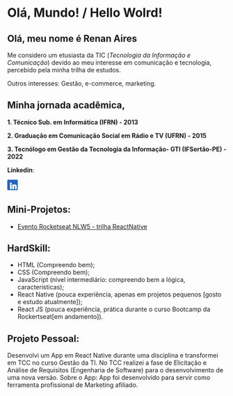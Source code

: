 
# Olá, Mundo! / Hello Wolrd!

## Olá, meu nome é Renan Aires
Me considero um etusiasta da TIC (_Tecnologia da Informação e Comunicação_) devido ao meu interesse em comunicação e tecnologia, percebido pela minha trilha de estudos.

Outros interesses: Gestão, e-commerce, marketing.

## Minha jornada acadêmica,
**1. Técnico Sub. em Informática (IFRN) - 2013**

**2. Graduação em Comunicação Social em Rádio e TV (UFRN) - 2015**

**3. Tecnólogo em Gestão da Tecnologia da Informação- GTI (IFSertão-PE) - 2022**
    
   
**Linkedin**:

[<img src='./assets/in.png' width='24px' />](https://www.linkedin.com/in/renan-aires-tic/ "Conecte-se") 


## Mini-Projetos:
* [Evento Rocketseat NLW5 - trilha ReactNative ](https://github.com/renanairestic/NLW-5-ReactNative/tree/main/plantmanager)


## HardSkill:
* HTML (Compreendo bem);
* CSS  (Compreendo bem);
* JavaScript (nível intermediário: compreendo bem a lógica, características);
* React Native (pouca experiência, apenas em projetos pequenos [gosto e estudo atualmente]);
* React JS (pouca experiência, prática durante o curso Bootcamp da Rockertseat[em andamento]).

## Projeto Pessoal:
Desenvolvi um App em React Native durante uma disciplina e transformei em TCC no curso Gestão da TI.  No TCC realizei a fase de Elicitação e Análise de Requisitos (Engenharia de Software) para o desenvolvimento de uma nova versão. 
Sobre o App: App foi desenvolvido para servir como ferramenta profissional de Marketing afiliado.
